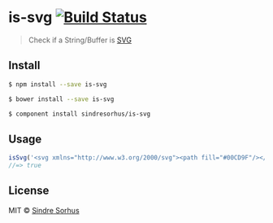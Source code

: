 # is-svg [![Build Status](https://travis-ci.org/sindresorhus/is-svg.svg?branch=master)](https://travis-ci.org/sindresorhus/is-svg)

> Check if a String/Buffer is [SVG](http://en.wikipedia.org/wiki/Scalable_Vector_Graphics)


## Install

```sh
$ npm install --save is-svg
```

```sh
$ bower install --save is-svg
```

```sh
$ component install sindresorhus/is-svg
```


## Usage

```js
isSvg('<svg xmlns="http://www.w3.org/2000/svg"><path fill="#00CD9F"/></svg>');
//=> true
```


## License

MIT © [Sindre Sorhus](http://sindresorhus.com)
